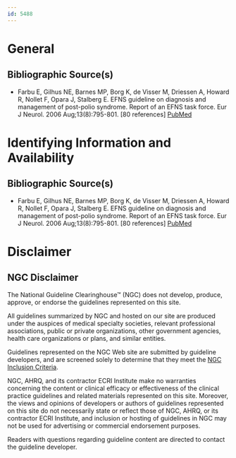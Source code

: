 ```yaml
---
id: 5488
---
```


# General

## Bibliographic Source(s)

- Farbu E, Gilhus NE, Barnes MP, Borg K, de Visser M, Driessen A, Howard R, Nollet F, Opara J, Stalberg E. EFNS guideline on diagnosis and management of post-polio syndrome. Report of an EFNS task force. Eur J Neurol. 2006 Aug;13(8):795-801. [80 references] [ PubMed ](http://www.ncbi.nlm.nih.gov/entrez/query.fcgi?cmd=Retrieve&db=pubmed&dopt=Abstract&list_uids=16879288)

# Identifying Information and Availability

## Bibliographic Source(s)

- Farbu E, Gilhus NE, Barnes MP, Borg K, de Visser M, Driessen A, Howard R, Nollet F, Opara J, Stalberg E. EFNS guideline on diagnosis and management of post-polio syndrome. Report of an EFNS task force. Eur J Neurol. 2006 Aug;13(8):795-801. [80 references] [ PubMed ](http://www.ncbi.nlm.nih.gov/entrez/query.fcgi?cmd=Retrieve&db=pubmed&dopt=Abstract&list_uids=16879288)

# Disclaimer

## NGC Disclaimer

The National Guideline Clearinghouse™ (NGC) does not develop, produce, approve, or endorse the guidelines represented on this site.

All guidelines summarized by NGC and hosted on our site are produced under the auspices of medical specialty societies, relevant professional associations, public or private organizations, other government agencies, health care organizations or plans, and similar entities.

Guidelines represented on the NGC Web site are submitted by guideline developers, and are screened solely to determine that they meet the [NGC Inclusion Criteria](/help-and-about/summaries/inclusion-criteria).

NGC, AHRQ, and its contractor ECRI Institute make no warranties concerning the content or clinical efficacy or effectiveness of the clinical practice guidelines and related materials represented on this site. Moreover, the views and opinions of developers or authors of guidelines represented on this site do not necessarily state or reflect those of NGC, AHRQ, or its contractor ECRI Institute, and inclusion or hosting of guidelines in NGC may not be used for advertising or commercial endorsement purposes.

Readers with questions regarding guideline content are directed to contact the guideline developer.

